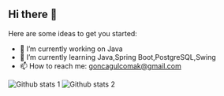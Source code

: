 ## Hi there 👋


Here are some ideas to get you started:

- 🔭 I’m currently working on Java
- 🌱 I’m currently learning Java,Spring Boot,PostgreSQL,Swing
- 📫 How to reach me:  goncagulcomak@gmail.com


![Github stats 1](https://github-readme-stats.vercel.app/api?username=kullanıcıadınız&show_icons=true&theme=gradient) 
![Github stats 2](https://github-readme-stats.vercel.app/api?username=kullanıcıadınız&show_icons=true&theme=radical)
